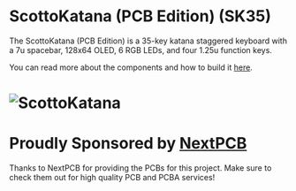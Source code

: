 # ScottoKatana (PCB Edition) (SK35)

The ScottoKatana (PCB Edition) is a 35-key katana staggered keyboard with a 7u spacebar, 128x64 OLED, 6 RGB LEDs, and four 1.25u function keys.

You can read more about the components and how to build it [here](https://scottokeebs.com/blogs/keyboards/scottokatana-pcb-keyboard).

# ![ScottoKatana](https://i.imgur.com/pgXehiIh.jpeg)

# Proudly Sponsored by [NextPCB](https://nextpcb.com)

Thanks to NextPCB for providing the PCBs for this project. Make sure to check them out for high quality PCB and PCBA services!
